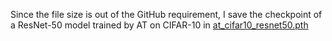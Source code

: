 Since the file size is out of the GitHub requirement, I save the checkpoint of a ResNet-50 model trained by AT on CIFAR-10 in [at_cifar10_resnet50.pth](https://drive.google.com/drive/folders/1dSILy5g4S6Qo-g0heiMLQY1Rw6_Jg2Pa?usp=sharing)
